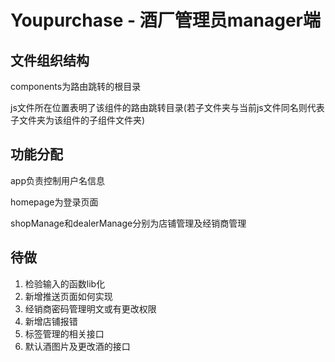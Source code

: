 # Youpurchase - 酒厂管理员manager端

## 文件组织结构

components为路由跳转的根目录

js文件所在位置表明了该组件的路由跳转目录(若子文件夹与当前js文件同名则代表子文件夹为该组件的子组件文件夹)

## 功能分配

app负责控制用户名信息

homepage为登录页面

shopManage和dealerManage分别为店铺管理及经销商管理


## 待做

1. 检验输入的函数lib化
2. 新增推送页面如何实现
3. 经销商密码管理明文或有更改权限
4. 新增店铺报错
5. 标签管理的相关接口
6. 默认酒图片及更改酒的接口